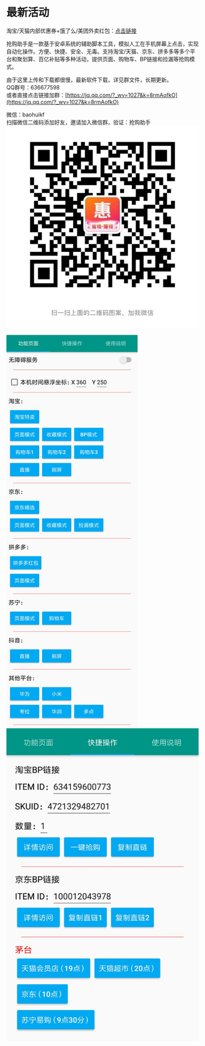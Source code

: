 # 最新活动  
淘宝/天猫内部优惠券+饿了么/美团外卖红包：[点击链接](https://resoumen.com/u "点击链接")  

抢购助手是一款基于安卓系统的辅助脚本工具，模拟人工在手机屏幕上点击，实现自动化操作。方便、快捷、安全、无毒。支持淘宝/天猫、京东、拼多多等多个平台和聚划算、百亿补贴等多种活动，提供页面、购物车、BP链接和捡漏等抢购模式。  
   
由于这里上传和下载都很慢，最新软件下载，详见群文件，长期更新。  
QQ群号：636677598  
或者直接点击链接加群：[https://jq.qq.com/?_wv=1027&k=8rmAofkO](https://jq.qq.com/?_wv=1027&k=8rmAofkO)  
  
微信：baohuikf  
扫描微信二维码添加好友，邀请加入微信群，验证：抢购助手  
![image](https://github.com/mmoxomm/qianggou/blob/main/wx.jpg)  
  
  
  
![image](https://github.com/mmoxomm/qianggou/blob/main/a.png)  
![image](https://github.com/mmoxomm/qianggou/blob/main/b.png)
